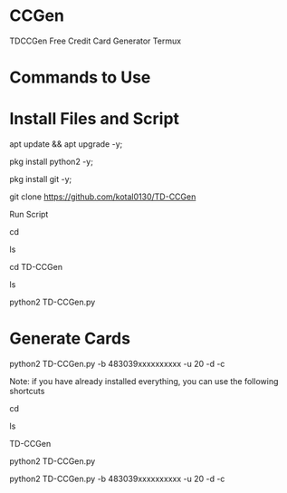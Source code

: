 # CCGen
TDCCGen Free Credit Card Generator Termux

# Commands to Use

# Install Files and Script

apt update && apt upgrade -y;

pkg install python2 -y;

pkg install git -y;

git clone https://github.com/kotal0130/TD-CCGen

Run Script

cd

ls

cd TD-CCGen

ls

python2 TD-CCGen.py

# Generate Cards

python2 TD-CCGen.py -b 483039xxxxxxxxxx -u 20 -d -c

Note: if you have already installed everything, you can use the following shortcuts

cd

ls

TD-CCGen

python2 TD-CCGen.py

python2 TD-CCGen.py -b 483039xxxxxxxxxx -u 20 -d -c

